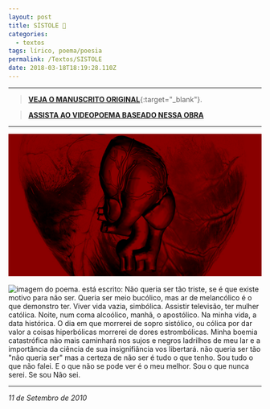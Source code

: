 ```yaml
---
layout: post
title: SÍSTOLE 🖤
categories:
  - textos
tags: lírico, poema/poesia
permalink: /Textos/SISTOLE
date: 2018-03-18T18:19:28.110Z
---
```


---

>[**VEJA O MANUSCRITO ORIGINAL**](https://68.media.tumblr.com/tumblr_l8lxqi6WNS1qb261lo1_1280.jpg){:target="_blank"}.

>[**ASSISTA AO VIDEOPOEMA BASEADO NESSA OBRA**](/Trampos/SISTOLEvideopoema)

---

![](/images/uploads/1_phf_bvglr8aeafivv0hrlq.png)

![imagem do poema. está escrito: Não queria ser tão triste, se é que existe motivo para não ser. Queria ser meio bucólico, mas ar de melancólico é o que demonstro ter. Viver vida vazia, simbólica. Assistir televisão, ter mulher católica. Noite, num coma alcoólico, manhã, o apostólico. Na minha vida, a data histórica. O dia em que morrerei de sopro sistólico, ou cólica por dar valor a coisas hiperbólicas morrerei de dores estrombólicas. Minha boemia catastrófica não mais caminhará nos sujos e negros ladrilhos de meu lar e a importância da ciência de sua insignifiância vos libertará. não queria ser tão "não queria ser" mas a certeza de não ser é tudo o que tenho. Sou tudo o que não falei. E o que não se pode ver é o meu melhor. Sou o que nunca serei. Se sou Não sei.](/images/uploads/1_gg4knudxbckhgcwcmqibwa.png)

---

*11 de Setembro de 2010*
